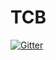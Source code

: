 # TCB

[![Gitter](https://badges.gitter.im/iamsarthak/TCB.svg)](https://gitter.im/iamsarthak/TCB?utm_source=badge&utm_medium=badge&utm_campaign=pr-badge&utm_content=badge)